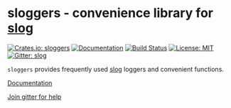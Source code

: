 # sloggers - convenience library for [slog]

[![Crates.io: sloggers](http://meritbadge.herokuapp.com/sloggers)](https://crates.io/crates/sloggers)
[![Documentation](https://docs.rs/sloggers/badge.svg)](https://docs.rs/sloggers)
[![Build Status](https://travis-ci.org/sile/sloggers.svg?branch=master)](https://travis-ci.org/sile/sloggers)
[![License: MIT](https://img.shields.io/badge/license-MIT-blue.svg)](LICENSE)
[![Gitter: slog](https://img.shields.io/gitter/room/slog-rs/slog.svg)](https://gitter.im/slog-rs/slog)

`sloggers` provides frequently used [slog] loggers and convenient functions.

[Documentation](https://docs.rs/sloggers)

[Join gitter for help](https://gitter.im/slog-rs/slog)

[slog]: https://github.com/slog-rs/slog
